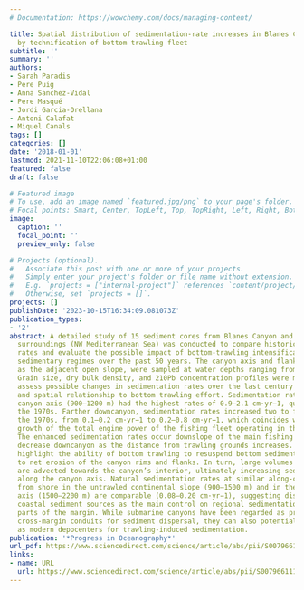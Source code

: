 ```yaml
---
# Documentation: https://wowchemy.com/docs/managing-content/

title: Spatial distribution of sedimentation-rate increases in Blanes Canyon caused
  by technification of bottom trawling fleet
subtitle: ''
summary: ''
authors:
- Sarah Paradis
- Pere Puig
- Anna Sanchez-Vidal
- Pere Masqué
- Jordi Garcia-Orellana
- Antoni Calafat
- Miquel Canals
tags: []
categories: []
date: '2018-01-01'
lastmod: 2021-11-10T22:06:08+01:00
featured: false
draft: false

# Featured image
# To use, add an image named `featured.jpg/png` to your page's folder.
# Focal points: Smart, Center, TopLeft, Top, TopRight, Left, Right, BottomLeft, Bottom, BottomRight.
image:
  caption: ''
  focal_point: ''
  preview_only: false

# Projects (optional).
#   Associate this post with one or more of your projects.
#   Simply enter your project's folder or file name without extension.
#   E.g. `projects = ["internal-project"]` references `content/project/deep-learning/index.md`.
#   Otherwise, set `projects = []`.
projects: []
publishDate: '2023-10-15T16:34:09.081073Z'
publication_types:
- '2'
abstract: A detailed study of 15 sediment cores from Blanes Canyon and its immediate
  surroundings (NW Mediterranean Sea) was conducted to compare historic sedimentation
  rates and evaluate the possible impact of bottom-trawling intensification on the
  sedimentary regimes over the past 50 years. The canyon axis and flanks, as well
  as the adjacent open slope, were sampled at water depths ranging from 300 m to 2200 m.
  Grain size, dry bulk density, and 210Pb concentration profiles were measured to
  assess possible changes in sedimentation rates over the last century and their temporal
  and spatial relationship to bottom trawling effort. Sedimentation rates in the upper
  canyon axis (900–1200 m) had the highest rates of 0.9–2.1 cm·yr−1, quantified since
  the 1970s. Farther downcanyon, sedimentation rates increased two to five times after
  the 1970s, from 0.1–0.2 cm·yr−1 to 0.2–0.8 cm·yr−1, which coincides with a rapid
  growth of the total engine power of the fishing fleet operating in the study area.
  The enhanced sedimentation rates occur downslope of the main fishing grounds and
  decrease downcanyon as the distance from trawling grounds increases. These results
  highlight the ability of bottom trawling to resuspend bottom sediments, leading
  to net erosion of the canyon rims and flanks. In turn, large volumes of sediment
  are advected towards the canyon’s interior, ultimately increasing sediment deposition
  along the canyon axis. Natural sedimentation rates at similar along-canyon distance
  from shore in the untrawled continental slope (900–1500 m) and in the lower canyon
  axis (1500–2200 m) are comparable (0.08–0.20 cm·yr−1), suggesting distance from
  coastal sediment sources as the main control on regional sedimentation in deeper
  parts of the margin. While submarine canyons have been regarded as preferential
  cross-margin conduits for sediment dispersal, they can also potentially function
  as modern depocenters for trawling-induced sedimentation.
publication: '*Progress in Oceanography*'
url_pdf: https://www.sciencedirect.com/science/article/abs/pii/S0079661117303373
links:
- name: URL
  url: https://www.sciencedirect.com/science/article/abs/pii/S0079661117303373
---
```

